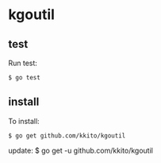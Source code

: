 kgoutil
=======


## test
Run test:

    $ go test

## install 
To install:

    $ go get github.com/kkito/kgoutil

update:
    $ go get -u github.com/kkito/kgoutil
